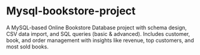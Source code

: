# Mysql-bookstore-project
A MySQL-based Online Bookstore Database project with schema design, CSV data import, and SQL queries (basic &amp; advanced). Includes customer, book, and order management with insights like revenue, top customers, and most sold books.
